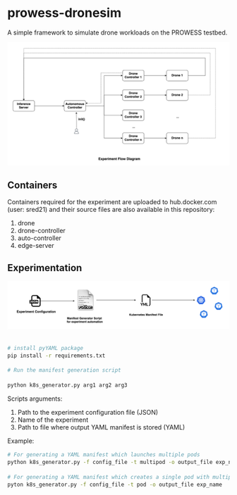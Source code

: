 # prowess-dronesim

A simple framework to simulate drone workloads on the PROWESS testbed.

![overview](assets/img/overview.png)

## Containers

Containers required for the experiment are uploaded to hub.docker.com (user: sred21) and their source files are also available in this repository:

1. drone
2. drone-controller
3. auto-controller
4. edge-server


## Experimentation

![generator-script](assets/img/manifest_generation.png)

```bash

# install pyYAML package
pip install -r requirements.txt

# Run the manifest generation script

python k8s_generator.py arg1 arg2 arg3

```

Scripts arguments:
1. Path to the experiment configuration file (JSON)
2. Name of the experiment
3. Path to file where output YAML manifest is stored (YAML)

Example:

```bash
# For generating a YAML manifest which launches multiple pods
python k8s_generator.py -f config_file -t multipod -o output_file exp_name

# For generating a YAML manifest which creates a single pod with multiple containers
pyton k8s_generator.py -f config_file -t pod -o output_file exp_name

```
